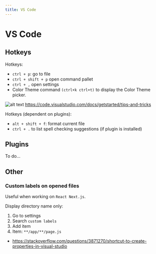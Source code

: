 ```yaml
---
title: VS Code
---
```


# VS Code

## Hotkeys
Hotkeys:
* `ctrl + p`: go to file
* `ctrl + shift + p` open command pallet
* `ctrl + ,` open settings
* Color Theme command `(ctrl+k ctrl+t)` to display the Color Theme picker.


![alt text](https://code.visualstudio.com/assets/docs/getstarted/tips-and-tricks/KeyboardReferenceSheet.png "Title")
https://code.visualstudio.com/docs/getstarted/tips-and-tricks

Hotkeys (dependent on plugins):
* `alt + shift + f`: format current file
* `ctrl + .` to list spell checking suggestions (if plugin is installed)

## Plugins
To do...

## Other
### Custom labels on opened files
Useful when working on `React Next.js`.

Display directory name only:
1. Go to settings
2. Search `custom labels`
3. Add item
4. Item: `**/app/**/page.js`

* https://stackoverflow.com/questions/3871270/shortcut-to-create-properties-in-visual-studio